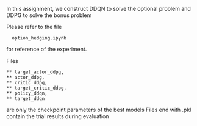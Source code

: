 In this assignment, we construct DDQN to solve the optional problem and DDPG to solve the bonus problem

Please refer to the file 

      option_hedging.ipynb 

for reference of the experiment.

Files 

    ** target_actor_ddpg,
    ** actor_ddpg, 
    ** critic_ddpg, 
    ** target_critic_ddpg, 
    ** policy_ddqn, 
    ** target_ddqn 


are only the checkpoint parameters of the best models
Files end with .pkl contain the trial results during evaluation
